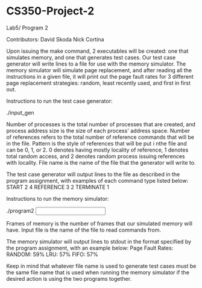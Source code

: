 # CS350-Project-2
Lab5/ Program 2

Contributors:
David Skoda
Nick Cortina

Upon issuing the make command, 2 executables will be created: one that simulates memory, and one that generates test cases. Our test case generator will write lines to a file for use with the memory simulator. The memory simulator will simulate page replacement, and after reading all the instructions in a given file, it will print out the page fault rates for 3 different page replacement strategies: random, least recently used, and first in first out.

Instructions to run the test case generator:

./input_gen <number of processes> <process address size> <number of references> <pattern> <file name>

Number of processes is the total number of processes that are created, and process address size is the size of each process' address space. Number of references refers to the total number of reference commands that will be in the file. Pattern is the style of references that will be put i nthe file and can be 0, 1, or 2. 0 denotes having mostly locality of reference, 1 denotes total random access, and 2 denotes random process issuing references with locality. File name is the name of the file that the generator will write to.

The test case generator will output lines to the file as described in the program assignment, with examples of each command type listed below:
START 2 4
REFERENCE 3 2
TERMINATE 1

Instructions to run the memory simulator:

./program2 <frames of memory> <input file>

Frames of memory is the number of frames that our simulated memory will have. Input file is the name of the file to read commands from.

The memory simulator will output lines to stdout in the format specified by the program assignment, with an example below:
Page Fault Rates:
RANDOM: 59%
LRU: 57%
FIFO: 57%


Keep in mind that whatever file name is used to generate test cases must be the same file name that is used when running the memory simulator if the desired action is using the two programs together.

